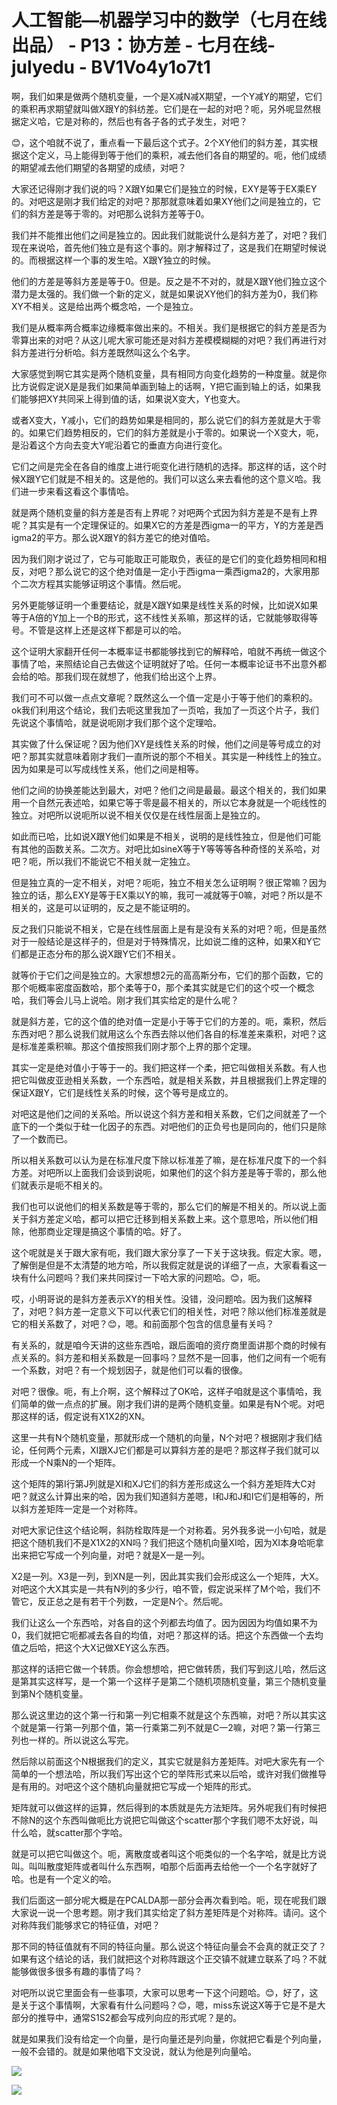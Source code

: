 # 人工智能—机器学习中的数学（七月在线出品） - P13：协方差 - 七月在线-julyedu - BV1Vo4y1o7t1

啊，我们如果是做两个随机变量，一个是X减N减X期望，一个Y减Y的期望，它们的乘积再求期望就叫做X跟Y的斜纺差。它们是在一起的对吧？呃，另外呢显然根据定义哈，它是对称的，然后也有各子各的式子发生，对吧？

😊，这个咱就不说了，重点看一下最后这个式子。2个XY他们的斜方差，其实根据这个定义，马上能得到等于他们的乘积，减去他们各自的期望的。呃，他们成绩的期望减去他们期望的各期望的成绩，对吧？

大家还记得刚才我们说的吗？X跟Y如果它们是独立的时候，EXY是等于EX乘EY的。对吧这是刚才我们给定的对吧？那那就意味着如果XY他们之间是独立的，它们的斜方差是等于零的。对吧那么说斜方差等于0。

我们并不能推出他们之间是独立的。因此我们就能说什么是斜方差了，对吧？我们现在来说哈，首先他们独立是有这个事的。刚才解释过了，这是我们在期望时候说的。而根据这样一个事的发生哈。X跟Y独立的时候。

他们的方差是等斜方差是等于0。但是。反之是不不对的，就是X跟Y他们独立这个潜力是太强的。我们做一个新的定义，就是如果说XY他们的斜方差为0，我们称XY不相关。这是给出两个概念哈，一个是独立。

我们是从概率两合概率边缘概率做出来的。不相关。我们是根据它的斜方差是否为零算出来的对吧？从这儿呢大家可能还是对斜方差模模糊糊的对吧？我们再进行对斜方差进行分析哈。斜方差既然叫这么个名字。

大家感觉到啊它其实是两个随机变量，具有相同方向变化趋势的一种度量。就是你比方说假定说X是是我们如果简单画到轴上的话啊，Y把它画到轴上的话，如果我们能够把XY共同采上得到值的话，如果说X变大，Y也变大。

或者X变大，Y减小，它们的趋势如果是相同的，那么说它们的斜方差就是大于零的。如果它们趋势相反的，它们的斜方差就是小于零的。如果说一个X变大，呃，是沿着这个方向去变大Y呢沿着它的垂直方向进行变化。

它们之间是完全在各自的维度上进行呃变化进行随机的选择。那这样的话，这个时候X跟Y它们就是不相关的。这是他的。我们可以这么来去看他的这个意义哈。我们进一步来看这看这个事情哈。

就是两个随机变量的斜方差是否有上界呢？对吧两个式因为斜方差是不是有上界呢？其实是有一个定理保证的。如果X它的方差是西igma一的平方，Y的方差是西igma2的平方。那么说X跟Y的斜方差它的绝对值哈。

因为我们刚才说过了，它与可能取正可能取负，表征的是它们的变化趋势相同和相反，对吧？那么说它的这个绝对值是一定小于西igma一乘西igma2的，大家用那个二次方程其实能够证明这个事情。然后呢。

另外更能够证明一个重要结论，就是X跟Y如果是线性关系的时候，比如说X如果等于A倍的Y加上一个B的形式，这不线性关系嘛，那这样的话，它就能够取得等号。不管是这样上还是这样下都是可以的哈。

这个证明大家翻开任何一本概率证书都能够找到它的解释哈，咱就不再统一做这个事情了哈，来照结论自己去做这个证明就好了哈。任何一本概率论证书不出意外都会给的哈。那我们现在就想了，他我们给出这个上界。

我们可不可以做一点点文章呢？既然这么一个值一定是小于等于他们的乘积的。ok我们利用这个结论，我们去呃这里我加了一页哈，我加了一页这个片子，我们先说这个事情哈，就是说呃刚才我们那个这个定理哈。

其实做了什么保证呢？因为他们XY是线性关系的时候，他们之间是等号成立的对吧？那其实就意味着刚才我们一直所说的那个不相关。其实是一种线性上的独立。因为如果是可以写成线性关系，他们之间是相等。

他们之间的协换差能达到最大，对吧？他们之间是最最。最这个相关的，我们如果用一个自然元表述哈，如果它等于零是最不相关的，所以它本身就是一个呃线性的独立。对吧所以说呃所以说不相关仅仅是在线性层面上是独立的。

如此而已哈，比如说X跟Y他们如果是不相关，说明的是线性独立，但是他们可能有其他的函数关系。二次方。对吧比如sineX等于Y等等等各种奇怪的关系哈，对吧？呃，所以我们不能说它不相关就一定独立。

但是独立真的一定不相关，对吧？呃呃，独立不相关怎么证明啊？很正常嘛？因为独立的话，那么EXY是等于EX乘以Y的嘛，我可一减就等于0嘛，对吧？所以是不相关的，这是可以证明的，反之是不能证明的。

反之我们只能说不相关，它是在线性层面上是有是没有关系的对吧？呃，但是虽然对于一般结论是这样子的，但是对于特殊情况，比如说二维的这种，如果X和Y它们都是正态分布的那么说X跟Y它们不相关。

就等价于它们之间是独立的。大家想想2元的高高斯分布，它们的那个函数，它的那个呃概率密度函数哈，那个柔等于0，那个柔其实就是它们的这个哎一个概念哈，我们等会儿马上说哈。刚才我们其实给定的是什么呢？

就是斜方差，它的这个值的绝对值一定是小于等于它们的方差的。呃，乘积，然后东西对吧？那么说我们就用这么个东西去除以他们各自的标准差来乘积，对吧？这是标准差乘积嘛。那这个值按照我们刚才那个上界的那个定理。

其实一定是绝对值小于等于一的。我们把这样一个柔，把它叫做相关系数。有人也把它叫做皮亚逊相关系数，一个东西哈，就是相关系数，并且根据我们上界定理的保证X跟Y，它们是线性关系的时候，这个等号是成立的。

对吧这是他们之间的关系哈。所以说这个斜方差和相关系数，它们之间就差了一个底下的一个类似于硅一化因子的东西。对吧他们的正负号也是同向的，他们只是除了一个数而已。

所以相关系数可以认为是在标准尺度下除以标准差了嘛，是在标准尺度下的一个斜方差。对吧所以上面我们会谈到说呃，如果他们的这个斜方差是等于零的，那么他们就表示是呃不相关的。

我们也可以说他们的相关系数是等于零的，那么它们的解是不相关的。所以说上面关于斜方差定义哈，都可以把它迁移到相关系数上来。这个意思哈，所以他们相除，他那商业定理是搞这个事情的哈。好了。

这个呢就是关于跟大家有呃，我们跟大家分享了一下关于这块我。假定大家。嗯，了解倒是但是不太清楚的地方哈，所以我假定就是说的详细了一点，大家看看这一块有什么问题吗？我们来共同探讨一下哈大家的问题哈。😊，呃。

哎，小明哥说的是斜方差表示XY的相关性。没错，没问题哈。因为我们这解释了，对吧？斜方差一定意义下可以代表它们的相关性，对吧？除以他们标准差就是它的相关系数了，对吧？😊，嗯。和前面那个包含的信息量有关吗？

有关系的，就是咱今天讲的这些东西哈，跟后面咱的资疗商里面讲那个商的时候有点关系的。斜方差和相关系数是一回事吗？显然不是一回事，他们之间有一个呃有一个系数，对吧？有一个规划因子，就是他们可以看的很像。

对吧？很像。呃，有上介啊，这个解释过了OK哈，这样子咱就是这个事情哈，我们简单的做一点点的扩展。刚才我们讲的是两个随机变量。如果是有N个呢。对吧那这样的话，假定说有X1X2的XN。

这里一共有N个随机变量，那就形成一个随机的向量，N个对吧？根据刚才我们结论，任何两个元素，XI跟XJ它们都是可以算斜方差的是吧？那这样子我们就可以形成一个N乘N的一个矩阵。

这个矩阵的第I行第J列就是XI和XJ它们的斜方差形成这么一个斜方差矩阵大C对吧？就这么计算出来的哈，因为我们知道斜方差嗯，I和J和J和I它们是相等的，所以斜方差矩阵一定是一个对称阵。

对吧大家记住这个结论啊，斜防栓取阵是一个对称着。另外我多说一小句哈，就是把这个随机我们不是X1X2的XN吗？我们把这个随机向量XI哈，因为XI本身哈呃拿出来把它写成一个列向量，对吧？就是X一是一列。

X2是一列。X3是一列，到XN是一列，因此其实我们会形成这么一个矩阵，大X。对吧这个大X其实是一共有N列的多少行，咱不管，假定说采样了M个哈，我们不管它，反正总之是有若干个列数，一定是N个。然后呢。

我们让这么一个东西哈，对各自的这个列都去均值了。因为因因为均值如果不为0，我们就把它呃都减去各自的均值，对吧？那这样的话。把这个东西做一个去均值之后哈，把这个大X记做XEY这么东西。

那这样的话把它做一个转质。你会想想哈，把它做转质，我们写到这儿哈，然后这是第其实这样写，是一个第一个这样子是第二个随机项随机变量，第三个随机变量到第N个随机变量。

那么说这里边的这个第一行和第一列它相乘不就是这个东西嘛，对吧？所以其实这个就是第一行第一列那个值，第一行乘第二列不就是C一2嘛，对吧？第一行第三列也一样的。所以说这么写完。

然后除以前面这个N根据我们的定义，其实它就是斜方差矩阵。对吧大家先有一个简单的一个想法哈，所以我们写出这个它的举阵形式来以后哈，或许对我们做推导是有用的。对吧这个这个随机向量就把它写成一个矩阵的形式。

矩阵就可以做这样的运算，然后得到的本质就是先方法矩阵。另外呢我们有时候把不除N的这个东西叫做呃比方说把它叫做这个scatter那个字我们嗯不太好说，叫什么哈，就scatter那个字哈。

就是可以把它叫做这个。呃，离散度或者叫这个呃类似的一个名字哈，就是比方说叫。叫叫散度矩阵或者叫什么东西啊，咱那个后面再去给他一个一个名字就好了哈。也是有一个定义的哈。

我们后面这一部分呢大概是在PCALDA那一部分会再次看到哈。呃，现在呢我们跟大家说一说一个思考题。刚才我们其实给定了斜方差矩阵是个对称阵。请问。这个对称阵我们能够求它的特征值，对吧？

那不同的特征值就有不同的特征向量。那么说这个特征向量会不会真的就正交了？如果有这个结论的话，我们就把这个对称阵跟这个正交镇不就建立联系了吗？不就能够做很多很多有趣的事情了吗？

对吧所以说它里面会有一些事项，大家可以思考一下这个问题哈。😊，好了，这是关于这个事情啊，大家看有什么问题吗？😊，嗯，miss东说这X等于它是不是大部分的推导中，通常S1S2都会写成列向应的形式呢？是的。

就是如果我们没有给定一个向量，是行向量还是列向量，你就把它看是个列向量，一般不会错的。就是如果他唱下文没说，就认为他是列向量哈。



![](img/383b1b203a42afd8a9c77ac449e26d2e_1.png)

![](img/383b1b203a42afd8a9c77ac449e26d2e_2.png)